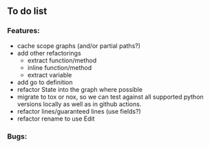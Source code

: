 ## To do list

### Features:

* cache scope graphs (and/or partial paths?)
* add other refactorings
  * extract function/method
  * inline function/method
  * extract variable
* add go to definition
* refactor State into the graph where possible
* migrate to tox or nox, so we can test against all supported python
  versions locally as well as in github actions.
* refactor lines/guaranteed lines (use fields?)
* refactor rename to use Edit

### Bugs:
